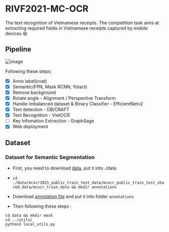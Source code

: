 # RIVF2021-MC-OCR
The text recognition of Vietnamese receipts. The competition task aims at extracting required fields in Vietnamese receipts captured by mobile devices :smile:

## Pipeline

![image](https://user-images.githubusercontent.com/61444616/186398778-8d0019a7-3f9c-484d-a2da-6032ff1c8457.png)

Following these steps:

- [x] Anno label(cvat)
- [x] Semantic(FPN, Mask RCNN, Yolact)
- [x] Remove background 
- [x] Rotate angle - Alignment / Perspective Transform
- [x] Handle imbalanced dataset & Binary Classifier - EfficientNetv2 
- [x] Text detection - DB/CRAFT 
- [x] Text Recognition - VietOCR
- [ ] Key Infomation Extraction - GraphSage
- [x] Web deployment 

## Dataset 

### Dataset for Semantic Segmentation

- First, you need to download [data](https://drive.google.com/file/d/1Ma-vnGBXOMMVa1n4Oyd79mywAmx2MvCe/view?usp=sharing ), put it into ./data

- `cd ./data/mcocr2021_public_train_test_data/mcocr_public_train_test_shared_data/mcocr_train_data && mkdir annotations`

- Download [annotation file](https://drive.google.com/file/d/1NpV5h9ZfhfkV1c7SL1I6iAhSVHC596yM/view?usp=sharing) and put it into folder `annotations`

- Then following these steps :

```
cd data && mkdir mask
cd ../utils/
python3 local_utils.py

```

